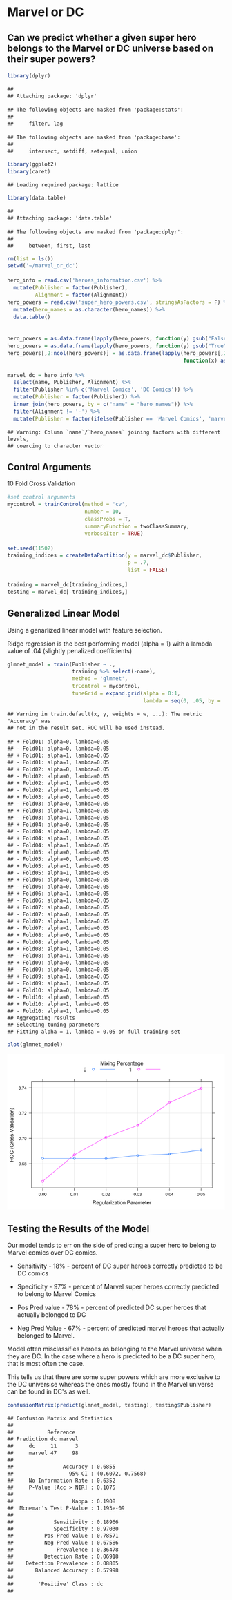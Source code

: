 Marvel or DC
================

Can we predict whether a given super hero belongs to the Marvel or DC universe based on their super powers?
-----------------------------------------------------------------------------------------------------------

``` r
library(dplyr)
```

    ## 
    ## Attaching package: 'dplyr'

    ## The following objects are masked from 'package:stats':
    ## 
    ##     filter, lag

    ## The following objects are masked from 'package:base':
    ## 
    ##     intersect, setdiff, setequal, union

``` r
library(ggplot2)
library(caret)
```

    ## Loading required package: lattice

``` r
library(data.table)
```

    ## 
    ## Attaching package: 'data.table'

    ## The following objects are masked from 'package:dplyr':
    ## 
    ##     between, first, last

``` r
rm(list = ls())
setwd('~/marvel_or_dc')

hero_info = read.csv('heroes_information.csv') %>% 
  mutate(Publisher = factor(Publisher),
         Alignment = factor(Alignment))
hero_powers = read.csv('super_hero_powers.csv', stringsAsFactors = F) %>% 
  mutate(hero_names = as.character(hero_names)) %>% 
  data.table()


hero_powers = as.data.frame(lapply(hero_powers, function(y) gsub("False", 0, y)))
hero_powers = as.data.frame(lapply(hero_powers, function(y) gsub("True", 1, y)))
hero_powers[,2:ncol(hero_powers)] = as.data.frame(lapply(hero_powers[,2:ncol(hero_powers)], 
                                                         function(x) as.numeric(x)))

marvel_dc = hero_info %>% 
  select(name, Publisher, Alignment) %>% 
  filter(Publisher %in% c('Marvel Comics', 'DC Comics')) %>% 
  mutate(Publisher = factor(Publisher)) %>% 
  inner_join(hero_powers, by = c("name" = "hero_names")) %>% 
  filter(Alignment != '-') %>% 
  mutate(Publisher = factor(ifelse(Publisher == 'Marvel Comics', 'marvel', 'dc')))
```

    ## Warning: Column `name`/`hero_names` joining factors with different levels,
    ## coercing to character vector

Control Arguments
-----------------

10 Fold Cross Validation

``` r
#set control arguments
mycontrol = trainControl(method = 'cv',
                         number = 10,
                         classProbs = T,
                         summaryFunction = twoClassSummary,
                         verboseIter = TRUE)

set.seed(11502)
training_indices = createDataPartition(y = marvel_dc$Publisher,
                                       p = .7,
                                       list = FALSE)

training = marvel_dc[training_indices,]
testing = marvel_dc[-training_indices,]
```

Generalized Linear Model
------------------------

Using a genarlized linear model with feature selection.

Ridge regression is the best performing model (alpha = 1) with a lambda value of .04 (slightly penalized coefficients)

``` r
glmnet_model = train(Publisher ~ .,
                     training %>% select(-name),
                     method = 'glmnet',
                     trControl = mycontrol,
                     tuneGrid = expand.grid(alpha = 0:1, 
                                            lambda = seq(0, .05, by = .01)))
```

    ## Warning in train.default(x, y, weights = w, ...): The metric "Accuracy" was
    ## not in the result set. ROC will be used instead.

    ## + Fold01: alpha=0, lambda=0.05 
    ## - Fold01: alpha=0, lambda=0.05 
    ## + Fold01: alpha=1, lambda=0.05 
    ## - Fold01: alpha=1, lambda=0.05 
    ## + Fold02: alpha=0, lambda=0.05 
    ## - Fold02: alpha=0, lambda=0.05 
    ## + Fold02: alpha=1, lambda=0.05 
    ## - Fold02: alpha=1, lambda=0.05 
    ## + Fold03: alpha=0, lambda=0.05 
    ## - Fold03: alpha=0, lambda=0.05 
    ## + Fold03: alpha=1, lambda=0.05 
    ## - Fold03: alpha=1, lambda=0.05 
    ## + Fold04: alpha=0, lambda=0.05 
    ## - Fold04: alpha=0, lambda=0.05 
    ## + Fold04: alpha=1, lambda=0.05 
    ## - Fold04: alpha=1, lambda=0.05 
    ## + Fold05: alpha=0, lambda=0.05 
    ## - Fold05: alpha=0, lambda=0.05 
    ## + Fold05: alpha=1, lambda=0.05 
    ## - Fold05: alpha=1, lambda=0.05 
    ## + Fold06: alpha=0, lambda=0.05 
    ## - Fold06: alpha=0, lambda=0.05 
    ## + Fold06: alpha=1, lambda=0.05 
    ## - Fold06: alpha=1, lambda=0.05 
    ## + Fold07: alpha=0, lambda=0.05 
    ## - Fold07: alpha=0, lambda=0.05 
    ## + Fold07: alpha=1, lambda=0.05 
    ## - Fold07: alpha=1, lambda=0.05 
    ## + Fold08: alpha=0, lambda=0.05 
    ## - Fold08: alpha=0, lambda=0.05 
    ## + Fold08: alpha=1, lambda=0.05 
    ## - Fold08: alpha=1, lambda=0.05 
    ## + Fold09: alpha=0, lambda=0.05 
    ## - Fold09: alpha=0, lambda=0.05 
    ## + Fold09: alpha=1, lambda=0.05 
    ## - Fold09: alpha=1, lambda=0.05 
    ## + Fold10: alpha=0, lambda=0.05 
    ## - Fold10: alpha=0, lambda=0.05 
    ## + Fold10: alpha=1, lambda=0.05 
    ## - Fold10: alpha=1, lambda=0.05 
    ## Aggregating results
    ## Selecting tuning parameters
    ## Fitting alpha = 1, lambda = 0.05 on full training set

``` r
plot(glmnet_model)
```

![](marvel_or_dc_files/figure-markdown_github/unnamed-chunk-3-1.png)

Testing the Results of the Model
--------------------------------

Our model tends to err on the side of predicting a super hero to belong to Marvel comics over DC comics.

-   Sensitivity - 18% - percent of DC super heroes correctly predicted to be DC comics

-   Specificity - 97% - percent of Marvel super heroes correctly predicted to belong to Marvel Comics

-   Pos Pred value - 78% - percent of predicted DC super heroes that actually belonged to DC

-   Neg Pred Value - 67% - percent of predicted marvel heroes that actually belonged to Marvel.

Model often misclassifies heroes as belonging to the Marvel universe when they are DC. In the case where a hero is predicted to be a DC super hero, that is most often the case.

This tells us that there are some super powers which are more exclusive to the DC universise whereas the ones mostly found in the Marvel universe can be found in DC's as well.

``` r
confusionMatrix(predict(glmnet_model, testing), testing$Publisher)
```

    ## Confusion Matrix and Statistics
    ## 
    ##           Reference
    ## Prediction dc marvel
    ##     dc     11      3
    ##     marvel 47     98
    ##                                           
    ##                Accuracy : 0.6855          
    ##                  95% CI : (0.6072, 0.7568)
    ##     No Information Rate : 0.6352          
    ##     P-Value [Acc > NIR] : 0.1075          
    ##                                           
    ##                   Kappa : 0.1908          
    ##  Mcnemar's Test P-Value : 1.193e-09       
    ##                                           
    ##             Sensitivity : 0.18966         
    ##             Specificity : 0.97030         
    ##          Pos Pred Value : 0.78571         
    ##          Neg Pred Value : 0.67586         
    ##              Prevalence : 0.36478         
    ##          Detection Rate : 0.06918         
    ##    Detection Prevalence : 0.08805         
    ##       Balanced Accuracy : 0.57998         
    ##                                           
    ##        'Positive' Class : dc              
    ##
